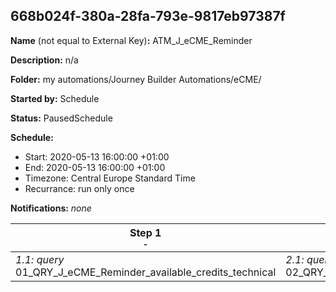 ## 668b024f-380a-28fa-793e-9817eb97387f

**Name** (not equal to External Key)**:** ATM_J_eCME_Reminder

**Description:** n/a

**Folder:** my automations/Journey Builder Automations/eCME/

**Started by:** Schedule

**Status:** PausedSchedule

**Schedule:**

* Start: 2020-05-13 16:00:00 +01:00
* End: 2020-05-13 16:00:00 +01:00
* Timezone: Central Europe Standard Time
* Recurrance: run only once

**Notifications:** _none_


| Step 1<br>_<small>-</small>_ | Step 2<br>_<small>-</small>_ | Step 3<br>_<small>-</small>_ | Step 4<br>_<small>-</small>_ | Step 5<br>_<small>-</small>_ | Step 6<br>_<small>-</small>_ | Step 7<br>_<small>-</small>_ |
| --- | --- | --- | --- | --- | --- | --- |
| _1.1: query_<br>01_QRY_J_eCME_Reminder_available_credits_technical | _2.1: query_<br>02_QRY_J_eCME_Reminder_available_credits_source | _3.1: query_<br>03_QRY_J_eCME_Reminder_pending_credits_technical | _4.1: query_<br>04_QRY_J_eCME_Reminder_pending_credits_source | _5.1: query_<br>05_QRY_J_eCME_Reminder_non_credited_technical | _6.1: query_<br>06_QRY_J_eCME_Reminder_non_credited_source | _7.1: query_<br>07_QRY_J_eCME_Reminder_historical |

